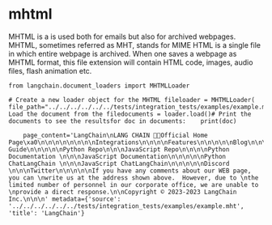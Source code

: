 mhtml
=====

MHTML is a is used both for emails but also for archived webpages. MHTML, sometimes referred as MHT, stands for MIME HTML is a single file in which entire webpage is archived. When one saves a webpage as MHTML format, this file extension will contain HTML code, images, audio files, flash animation etc.

    from langchain.document_loaders import MHTMLLoader

    # Create a new loader object for the MHTML fileloader = MHTMLLoader(    file_path="../../../../../../tests/integration_tests/examples/example.mht")# Load the document from the filedocuments = loader.load()# Print the documents to see the resultsfor doc in documents:    print(doc)

        page_content='LangChain\nLANG CHAIN 🦜️🔗Official Home Page\xa0\n\n\n\n\n\n\n\nIntegrations\n\n\n\nFeatures\n\n\n\n\nBlog\n\n\n\nConceptual Guide\n\n\n\n\nPython Repo\n\n\nJavaScript Repo\n\n\n\nPython Documentation \n\n\nJavaScript Documentation\n\n\n\n\nPython ChatLangChain \n\n\nJavaScript ChatLangChain\n\n\n\n\nDiscord \n\n\nTwitter\n\n\n\n\nIf you have any comments about our WEB page, you can \nwrite us at the address shown above.  However, due to \nthe limited number of personnel in our corporate office, we are unable to \nprovide a direct response.\n\nCopyright © 2023-2023 LangChain Inc.\n\n\n' metadata={'source': '../../../../../../tests/integration_tests/examples/example.mht', 'title': 'LangChain'}